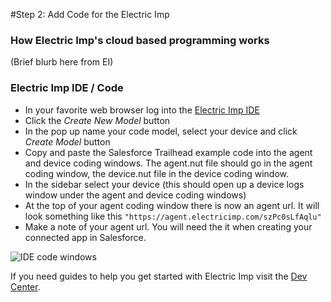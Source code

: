 #Step 2: Add Code for the Electric Imp

### How Electric Imp's cloud based programming works
(Brief blurb here from EI)


### Electric Imp IDE / Code
 - In your favorite web browser log into the [Electric Imp IDE](https://ide.electricimp.com/login)
 - Click the *Create New Model* button
 - In the pop up name your code model, select your device and click *Create Model* button
 - Copy and paste the Salesforce Trailhead example code into the agent and device coding windows.  The agent.nut file should go in the agent coding window, the device.nut file in the device coding window.
 - In the sidebar select your device (this should open up a device logs window under the agent and device coding windows)
 - At the top of your agent coding window there is now an agent url. It will look something like this ```"https://agent.electricimp.com/szPc0sLfAqlu"```
 - Make a note of your agent url. You will need the it when creating your connected app in Salesforce.

 ![IDE code windows](http://i.imgur.com/d0eO0TP.png)

If you need guides to help you get started with Electric Imp visit the [Dev Center](https://electricimp.com/docs/gettingstarted/).